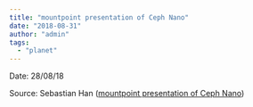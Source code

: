 ```yaml
---
title: "mountpoint presentation of Ceph Nano"
date: "2018-08-31"
author: "admin"
tags: 
  - "planet"
---
```


Date: 28/08/18

Source: Sebastian Han ([mountpoint presentation of Ceph Nano](https://sebastien-han.fr/blog/2018/08/31/mountpoint-presentation-of-Ceph-Nano/))
